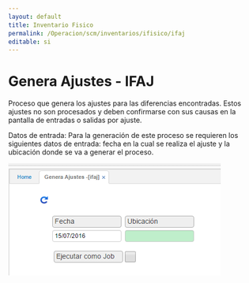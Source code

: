 ```yaml
---
layout: default
title: Inventario Fisico
permalink: /Operacion/scm/inventarios/ifisico/ifaj
editable: si
---
```


# Genera Ajustes - IFAJ

Proceso que genera los ajustes para las diferencias encontradas. Estos ajustes no son procesados y deben confirmarse con sus causas en la pantalla de entradas o salidas por ajuste.  

Datos de entrada: Para la generación de este proceso se requieren los siguientes datos de entrada: fecha en la cual se realiza el ajuste y la ubicación donde se va a generar el proceso.  

![](ifaj1.png)




